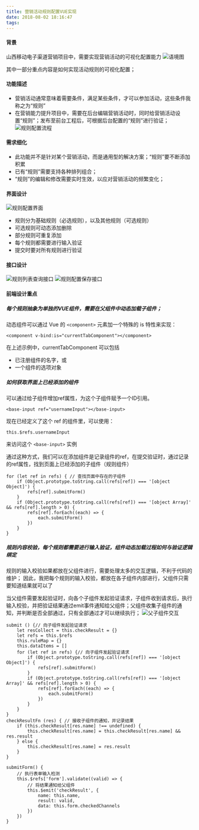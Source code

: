 ```yaml
---
title: 营销活动规则配置VUE实现
date: 2018-08-02 18:16:47
tags:
---
```

#### 背景
山西移动电子渠道营销项目中，需要实现营销活动的可视化配置能力
![语境图](语境图.jpg)

其中一部分重点内容是如何实现活动规则的可视化配置；

#### 功能描述
* 营销活动通常意味着需要条件，满足某些条件，才可以参加活动，这些条件我称之为“规则”
* 在营销能力提升项目中，需要在后台编辑营销活动时，同时给营销活动设置“规则”；发布至前台工程后，可根据后台配置的“规则”进行验证；
![规则配置流程](规则配置流程.jpg)

#### 需求细化
* 此功能并不是针对某个营销活动，而是通用型的解决方案；“规则”要不断添加积累
* 已有“规则”需要支持各种排列组合；
* “规则”的编辑和修改需要实时生效，以应对营销活动的频繁变化；

#### 界面设计
![规则配置界面](规则配置界面设计.jpg)
* 规则分为基础规则（必选规则），以及其他规则（可选规则）
* 可选规则可动态添加删除
* 部分规则可重复添加
* 每个规则都需要进行输入验证
* 提交时要对所有规则进行验证

#### 接口设计
![规则列表查询接口](规则列表查询接口.png)
![规则配置保存接口](规则配置保存接口.png)

#### 前端设计重点
##### 每个规则抽象为单独的VUE组件，需要在父组件中动态加载子组件；
动态组件可以通过 Vue 的 `<component>` 元素加一个特殊的 is 特性来实现：
```
<component v-bind:is="currentTabComponent"></component>
```
在上述示例中，currentTabComponent 可以包括

* 已注册组件的名字，或
* 一个组件的选项对象

##### 如何获取界面上已经添加的组件
可以通过给子组件增加ref属性，为这个子组件赋予一个ID引用。
```
<base-input ref="usernameInput"></base-input>
```
现在已经定义了这个 ref 的组件里，可以使用：
```
this.$refs.usernameInput
```
来访问这个 `<base-input>` 实例

通过这种方式，我们可以在添加组件是记录组件的ref，在提交验证时，通过记录的ref属性，找到页面上已经添加的子组件（规则组件）
```
for (let ref in refs) { // 查找页面中存在的子组件
    if (Object.prototype.toString.call(refs[ref]) === '[object Object]') {
        refs[ref].submitForm()
    }
    if (Object.prototype.toString.call(refs[ref]) === '[object Array]' && refs[ref].length > 0) {
        refs[ref].forEach((each) => {
            each.submitForm()
        })
    }
}
```

##### 规则内容校验，每个规则都需要进行输入验证，组件动态加载过程如何与验证逻辑绑定
规则的输入校验如果都放在父组件进行，需要处理太多的交互逻辑，不利于代码的维护；
因此，我把每个规则的输入校验，都放在各子组件内部进行，父组件只需要知道结果就可以了

当父组件需要发起验证时，向各个子组件发起验证请求，子组件收到请求后，执行输入校验，并把验证结果通过emit事件通知给父组件；父组件收集子组件的通知，并判断是否全部通过，只有全部通过才可以继续执行；
![父子组件交互](父子组件交互设计.jpg)

```父组件
submit () {// 向子组件发起验证请求
    let resCollect = this.checkResult = {}
    let refs = this.$refs
    this.ruleMap = {}
    this.dataItems = []
    for (let ref in refs) {// 向子组件发起验证请求
        if (Object.prototype.toString.call(refs[ref]) === '[object Object]') {
            refs[ref].submitForm()
        }
        if (Object.prototype.toString.call(refs[ref]) === '[object Array]' && refs[ref].length > 0) {
            refs[ref].forEach((each) => {
                each.submitForm()
            })
        }
    }
}
checkResultFn (res) { // 接收子组件的通知，并记录结果
    if (this.checkResult[res.name] !== undefined) {
        this.checkResult[res.name] = this.checkResult[res.name] && res.result
    } else {
        this.checkResult[res.name] = res.result
    }
}
```

```子组件
submitForm() { 
	// 执行表单输入检测
    this.$refs['form'].validate((valid) => {
    	// 将结果通知给父组件
        this.$emit('checkResult', {
            name: this.name,
            result: valid,
            data: this.form.checkedChannels
        })
    })
}
```


